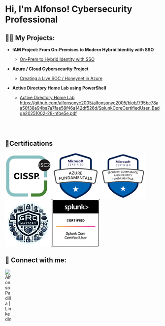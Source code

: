 <h1>Hi, I'm Alfonso! 
        Cybersecurity Professional</h1>

<h2>👨‍💻 My Projects:</h2>

- <b>IAM Project: From On-Premises to Modern Hybrid Identity with SSO</b>
  - [On-Prem to Hybrid Identity with SSO](https://github.com/alfonsonyc2005/IAM_Lab)

- <b>Azure / Cloud Cybersecurity Project</b>
  - [Creating a Live SOC / Honeynet in Azure](https://github.com/alfonsonyc2005/Azure-SOC/blob/main/README.md)

- <b>Active Directory Home Lab using PowerShell</b>
  - [Active Directory Home Lab](https://github.com/alfonsonyc2005/Active_DirectoryLab/blob/main/README.md)
  https://github.com/alfonsonyc2005/alfonsonyc2005/blob/795bc78aa50f38a94ba7a7fae58f46a142df526d/SplunkCoreCertifiedUser_Badge20251002-28-nfqe5e.pdf

<br><br>

<h2>📄Certifications</h2>

 <a href="https://raw.githubusercontent.com/alfonsonyc2005/alfonsonyc2005/main/ISC@.png" target="_blank">
  <img src="CISSP.png" alt="Certificate" width="150"/>
</a>
 <a href="https://raw.githubusercontent.com/alfonsonyc2005/alfonsonyc2005/main/microsoft.png" target="_blank">
  <img src="az900.png" alt="Certificate" width="150"/>
</a>

 <a href="https://raw.githubusercontent.com/alfonsonyc2005/alfonsonyc2005/main/MSsecurity.png" target="_blank">
  <img src="sc-900.png" alt="Certificate" width="150"/>
</a>
 <a href="https://raw.githubusercontent.com/alfonsonyc2005/alfonsonyc2005/main/grcmastery.png" target="_blank">
  <img src="GRC.png" alt="Certificate" width="150"/>
</a>
 <a href="https://github.com/alfonsonyc2005/alfonsonyc2005/blob/795bc78aa50f38a94ba7a7fae58f46a142df526d/SplunkCoreCertifiedUser_Badge20251002-28-nfqe5e.pdf" target="_blank">
  <img src="splunk.png" alt="Certificate" width="150"/>
</a>
<h2> 🤳 Connect with me:</h2>

[<img align="left" alt="AlfonsoPadilla | LinkedIn" width="22px" src="https://cdn.jsdelivr.net/npm/simple-icons@v3/icons/linkedin.svg" />][linkedin]

[linkedin]: https://www.linkedin.com/in/alfonso-padilla-tech9


